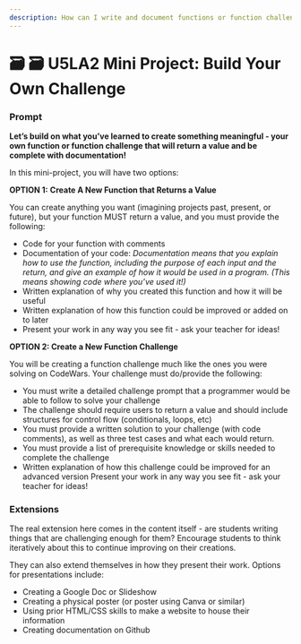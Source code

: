 ```yaml
---
description: How can I write and document functions or function challenges?
---
```


# 🗃 🗃 U5LA2 Mini Project: Build Your Own Challenge

### Prompt

**Let’s build on what you’ve learned to create something meaningful - your own function or function challenge that will return a value and be complete with documentation!**

In this mini-project, you will have two options:

**OPTION 1:** **Create A New Function that Returns a Value**&#x20;

You can create anything you want (imagining projects past, present, or future), but your function MUST return a value, and you must provide the following:

* Code for your function with comments&#x20;
* Documentation of your code: _Documentation means that you explain how to use the function, including the purpose of each input and the return, and give an example of how it would be used in a program. (This means showing code where you’ve used it!)_&#x20;
* Written explanation of why you created this function and how it will be useful&#x20;
* Written explanation of how this function could be improved or added on to later&#x20;
* Present your work in any way you see fit - ask your teacher for ideas!

**OPTION 2: Create a New Function Challenge**&#x20;

You will be creating a function challenge much like the ones you were solving on CodeWars. Your challenge must do/provide the following:

* You must write a detailed challenge prompt that a programmer would be able to follow to solve your challenge&#x20;
* The challenge should require users to return a value and should include structures for control flow (conditionals, loops, etc)&#x20;
* You must provide a written solution to your challenge (with code comments), as well as three test cases and what each would return.&#x20;
* You must provide a list of prerequisite knowledge or skills needed to complete the challenge&#x20;
* Written explanation of how this challenge could be improved for an advanced version Present your work in any way you see fit - ask your teacher for ideas!

### Extensions

The real extension here comes in the content itself - are students writing things that are challenging enough for them? Encourage students to think iteratively about this to continue improving on their creations.

They can also extend themselves in how they present their work. Options for presentations include:

* Creating a Google Doc or Slideshow&#x20;
* Creating a physical poster (or poster using Canva or similar)&#x20;
* Using prior HTML/CSS skills to make a website to house their information&#x20;
* Creating documentation on Github
